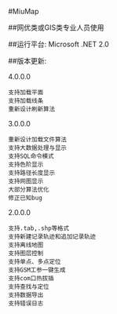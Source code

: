 #MiuMap

##网优类或GIS类专业人员使用

##运行平台: Microsoft .NET 2.0

##版本更新:

4.0.0.0

    支持加载平面
    支持加载线条
    重新设计刷新算法

3.0.0.0

    重新设计加载文件算法
    支持大数据处理与显示
    支持SQL命令模式
    支持色阶显示
    支持路径长度显示
    支持网图显示
    大部分算法优化
    修正已知bug

2.0.0.0

    支持.tab,.shp等格式
    支持新建记录轨迹和追加记录轨迹
    支持离线地图
    支持图层控制
    支持单点、多点定位
    支持GSM工参一键生成
    支持com口热拔插
    支持查找与定位
    支持数据导出
    支持错误日志

